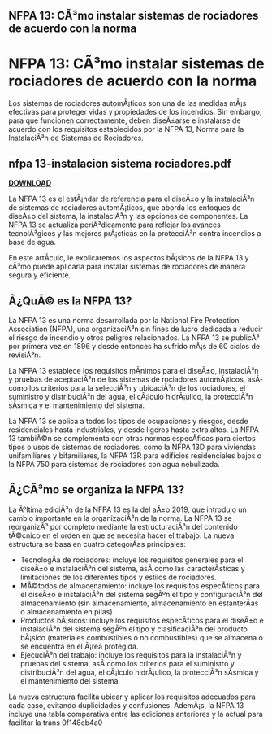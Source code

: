 ## NFPA 13: CÃ³mo instalar sistemas de rociadores de acuerdo con la norma

  
# NFPA 13: CÃ³mo instalar sistemas de rociadores de acuerdo con la norma
 
Los sistemas de rociadores automÃ¡ticos son una de las medidas mÃ¡s efectivas para proteger vidas y propiedades de los incendios. Sin embargo, para que funcionen correctamente, deben diseÃ±arse e instalarse de acuerdo con los requisitos establecidos por la NFPA 13, Norma para la InstalaciÃ³n de Sistemas de Rociadores.
 
## nfpa 13-instalacion sistema rociadores.pdf


[**DOWNLOAD**](https://www.google.com/url?q=https%3A%2F%2Furllio.com%2F2tKLIJ&sa=D&sntz=1&usg=AOvVaw3wCuXh3OBJQMIosityA3rf)

 
La NFPA 13 es el estÃ¡ndar de referencia para el diseÃ±o y la instalaciÃ³n de sistemas de rociadores automÃ¡ticos, que aborda los enfoques de diseÃ±o del sistema, la instalaciÃ³n y las opciones de componentes. La NFPA 13 se actualiza periÃ³dicamente para reflejar los avances tecnolÃ³gicos y las mejores prÃ¡cticas en la protecciÃ³n contra incendios a base de agua.
 
En este artÃ­culo, le explicaremos los aspectos bÃ¡sicos de la NFPA 13 y cÃ³mo puede aplicarla para instalar sistemas de rociadores de manera segura y eficiente.
 
## Â¿QuÃ© es la NFPA 13?
 
La NFPA 13 es una norma desarrollada por la National Fire Protection Association (NFPA), una organizaciÃ³n sin fines de lucro dedicada a reducir el riesgo de incendio y otros peligros relacionados. La NFPA 13 se publicÃ³ por primera vez en 1896 y desde entonces ha sufrido mÃ¡s de 60 ciclos de revisiÃ³n.
 
La NFPA 13 establece los requisitos mÃ­nimos para el diseÃ±o, instalaciÃ³n y pruebas de aceptaciÃ³n de los sistemas de rociadores automÃ¡ticos, asÃ­ como los criterios para la selecciÃ³n y ubicaciÃ³n de los rociadores, el suministro y distribuciÃ³n del agua, el cÃ¡lculo hidrÃ¡ulico, la protecciÃ³n sÃ­smica y el mantenimiento del sistema.
 
La NFPA 13 se aplica a todos los tipos de ocupaciones y riesgos, desde residenciales hasta industriales, y desde ligeros hasta extra altos. La NFPA 13 tambiÃ©n se complementa con otras normas especÃ­ficas para ciertos tipos o usos de sistemas de rociadores, como la NFPA 13D para viviendas unifamiliares y bifamiliares, la NFPA 13R para edificios residenciales bajos o la NFPA 750 para sistemas de rociadores con agua nebulizada.
 
## Â¿CÃ³mo se organiza la NFPA 13?
 
La Ãºltima ediciÃ³n de la NFPA 13 es la del aÃ±o 2019, que introdujo un cambio importante en la organizaciÃ³n de la norma. La NFPA 13 se reorganizÃ³ por completo mediante la estructuraciÃ³n del contenido tÃ©cnico en el orden en que se necesita hacer el trabajo. La nueva estructura se basa en cuatro categorÃ­as principales:
 
- TecnologÃ­a de rociadores: incluye los requisitos generales para el diseÃ±o e instalaciÃ³n del sistema, asÃ­ como las caracterÃ­sticas y limitaciones de los diferentes tipos y estilos de rociadores.
- MÃ©todos de almacenamiento: incluye los requisitos especÃ­ficos para el diseÃ±o e instalaciÃ³n del sistema segÃºn el tipo y configuraciÃ³n del almacenamiento (sin almacenamiento, almacenamiento en estanterÃ­as o almacenamiento en pilas).
- Productos bÃ¡sicos: incluye los requisitos especÃ­ficos para el diseÃ±o e instalaciÃ³n del sistema segÃºn el tipo y clasificaciÃ³n del producto bÃ¡sico (materiales combustibles o no combustibles) que se almacena o se encuentra en el Ã¡rea protegida.
- EjecuciÃ³n del trabajo: incluye los requisitos para la instalaciÃ³n y pruebas del sistema, asÃ­ como los criterios para el suministro y distribuciÃ³n del agua, el cÃ¡lculo hidrÃ¡ulico, la protecciÃ³n sÃ­smica y el mantenimiento del sistema.

La nueva estructura facilita ubicar y aplicar los requisitos adecuados para cada caso, evitando duplicidades y confusiones. AdemÃ¡s, la NFPA 13 incluye una tabla comparativa entre las ediciones anteriores y la actual para facilitar la trans
 0f148eb4a0
